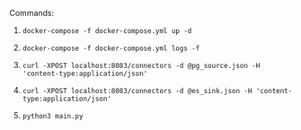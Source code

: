 Commands:

1. `docker-compose -f docker-compose.yml up -d`

2. `docker-compose -f docker-compose.yml logs -f`

3. `curl -XPOST localhost:8083/connectors -d @pg_source.json -H 'content-type:application/json'`

4. `curl -XPOST localhost:8083/connectors -d @es_sink.json -H 'content-type:application/json'`
   
5. `python3 main.py`